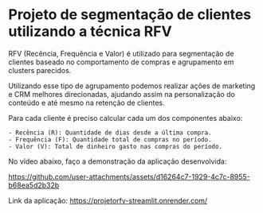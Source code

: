 # Projeto de segmentação de clientes utilizando a técnica RFV 

RFV (Recência, Frequência e Valor) é utilizado para segmentação de clientes baseado no comportamento de compras e agrupamento em clusters parecidos. 

Utilizando esse tipo de agrupamento podemos realizar ações de marketing e CRM melhores direcionadas, 
ajudando assim na personalização do conteúdo e até mesmo na retenção de clientes.

Para cada cliente é preciso calcular cada um dos componentes abaixo:

    - Recência (R): Quantidade de dias desde a última compra.
    - Frequência (F): Quantidade total de compras no período.
    - Valor (V): Total de dinheiro gasto nas compras do período.
    
No vídeo abaixo, faço a demonstração da aplicação desenvolvida: 

https://github.com/user-attachments/assets/d16264c7-1929-4c7c-8955-b68ea5d2b32b


Link da aplicação:
https://projetorfv-streamlit.onrender.com/





